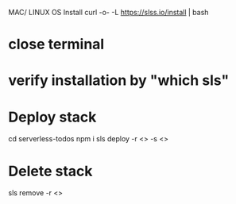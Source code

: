 MAC/ LINUX OS Install
curl -o- -L https://slss.io/install | bash

# close terminal
# verify installation by "which sls"

# Deploy stack
cd serverless-todos
npm i
sls deploy -r <<REGION>> -s <<STAGE>>

# Delete stack
sls remove -r <<REGION>>